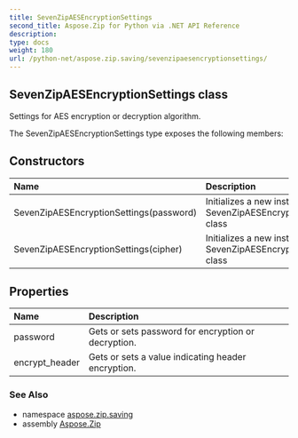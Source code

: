 ```yaml
---
title: SevenZipAESEncryptionSettings
second_title: Aspose.Zip for Python via .NET API Reference
description: 
type: docs
weight: 180
url: /python-net/aspose.zip.saving/sevenzipaesencryptionsettings/
---
```


## SevenZipAESEncryptionSettings class

Settings for AES encryption or decryption algorithm.

The SevenZipAESEncryptionSettings type exposes the following members:
## Constructors
| Name | Description |
| :- | :- |
|SevenZipAESEncryptionSettings(password)|Initializes a new instance of the SevenZipAESEncryptionSettings class|
|SevenZipAESEncryptionSettings(cipher)|Initializes a new instance of the SevenZipAESEncryptionSettings class|
## Properties
| Name | Description |
| :- | :- |
|password|Gets or sets password for encryption or decryption.|
|encrypt_header|Gets or sets a value indicating header encryption.|

### See Also

* namespace [aspose.zip.saving](/zip/python-net/aspose.zip.saving/)
* assembly [Aspose.Zip](/zip/python-net/)

